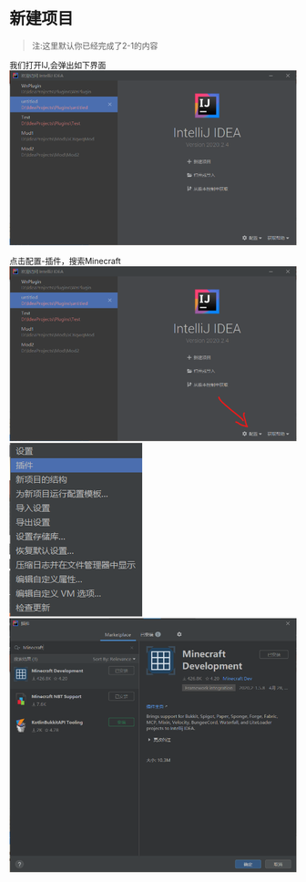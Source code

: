 # 新建项目  
> 注:这里默认你已经完成了2-1的内容  

我们打开IJ,会弹出如下界面
![图片没了qwq](../img/new(1).png)

点击配置-插件，搜索Minecraft
![图片没了qwq](../img/new(2).png)
![图片没了qwq](../img/new(3).png)
![图片没了qwq](../img/new(4).png)  